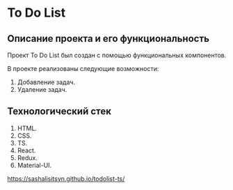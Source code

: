 # To Do List

## Описание проекта и его функциональность

Проект To Do List был создан с помощью функциональных компонентов.

В проекте реализованы следующие возможности:

1. Добавление задач.
2. Удаление задач.

## Технологический стек

1. HTML.
2. CSS.
3. TS.
4. React.
5. Redux.
6. Material-UI.

https://sashalisitsyn.github.io/todolist-ts/
